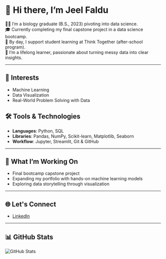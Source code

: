 # 👋 Hi there, I’m Jeel Faldu
👩‍🔬 I’m a biology graduate (B.S., 2023) pivoting into data science.  
🎓 Currently completing my final capstone project in a data science bootcamp.  
🏫 By day, I support student learning at Think Together (after-school program).  
🌱 I’m a lifelong learner, passionate about turning messy data into clear insights.

---

## 🧠 Interests
- Machine Learning
- Data Visualization
- Real-World Problem Solving with Data

## 🛠 Tools & Technologies
- **Languages**: Python, SQL  
- **Libraries**: Pandas, NumPy, Scikit-learn, Matplotlib, Seaborn  
- **Workflow**: Jupyter, Streamlit, Git & GitHub

---

## 📁 What I’m Working On
- Final bootcamp capstone project
- Expanding my portfolio with hands-on machine learning models
- Exploring data storytelling through visualization

---

## 🌐 Let's Connect
- [LinkedIn](www.linkedin.com/in/jeel-faldu-a02255219)

---

## 📊 GitHub Stats
![GitHub Stats](https://github-readme-stats.vercel.app/api?username=jeelfaldu7&show_icons=true&theme=default)

